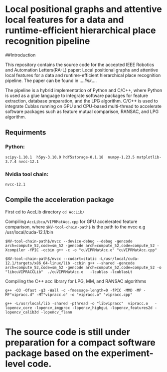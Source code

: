 # Local positional graphs and attentive local features for a data and runtime-efficient hierarchical place recognition pipeline


##Introduction

This repository contains the source code for the accepted  IEEE Robotics and Automation Letters(RA-L) paper: Local positional graphs and attentive local features for a data and runtime-efficient hierarchical place recognition pipeline.
The paper can be found in ....$link$....

The pipeline is a hybrid implementation of Python and C/C++, where Python is used as a glue language to integrate software packages for feature extraction, database preparation, and the LPG algorithm.  C/C++ is used to integrate Cublas running on GPU and CPU-based multi-thread to accelerate software packages such as feature mutual comparison, RANSAC, and LPG algorithm.

## Requirments 
### Python:
`scipy-1.10.1  h5py-3.10.0 hdf5storage-0.1.18  numpy-1.23.5 matplotlib-3.7.4 nvcc-12.1`
### Nvidia tool chain:
`nvcc-12.1`

## Compile the acceleration package
First cd to AccLib directory
`cd AccLib/`


Compiling `AccLibcu/VIPRMatAcc.cpp` for GPU accelerated feature comparison, where `$NV-tool-chain-path$` is the path to the nvcc e.g /usr/local/cuda-12.1/bin

`$NV-tool-chain-path$/nvcc --device-debug --debug -gencode arch=compute_52,code=sm_52 -gencode arch=compute_52,code=compute_52 -Xcompiler -fPIC -ccbin g++ -c -o "cuVIPRMatAcc.o" "cuVIPRMatAcc.cpp"`

`$NV-tool-chain-path$/nvcc --cudart=static -L/usr/local/cuda-12.1/targets/x86_64-linux/lib -ccbin g++ --shared -gencode arch=compute_52,code=sm_52 -gencode arch=compute_52,code=compute_52 -o "libcuVIPRACCLib"  ./cuVIPRMatAcc.o   -lcublas -lcublasLt`

Compiling the C++ acc library for LPG, MM, and RANSAC algorithms

`g++ -O3 -Ofast -g3 -Wall -c -fmessage-length=0 -fPIC -MMD -MP -MF"vipracc.d" -MT"vipracc.o" -o "vipracc.o" "vipracc.cpp"`

`g++ -L/usr/local/lib -shared -pthread -o "libvipracc"  vipracc.o   -lopencv_core -lopencv_imgproc -lopencv_highgui -lopencv_features2d -lopencv_calib3d -lopencv_flann`


# The source code is still under preparation for a compact software package based on the experiment-level code.
